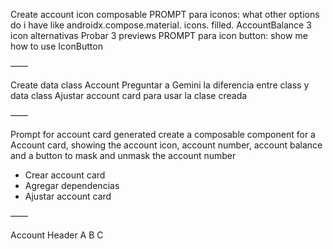 
Create account icon composable
PROMPT para iconos: what other options do i have like androidx.compose.material. icons. filled. AccountBalance
3 icon alternativas
Probar 3 previews
PROMPT para icon button: show me how to use IconButton

——

Create data class Account
Preguntar a Gemini la diferencia entre class y data class
Ajustar account card para usar la clase creada

——

Prompt for account card generated
create a composable component for a Account card, showing the account icon, account number, account balance and a button to mask and unmask the account number
- Crear account card
- Agregar dependencias
- Ajustar account card

——

Account Header
A
B
C
